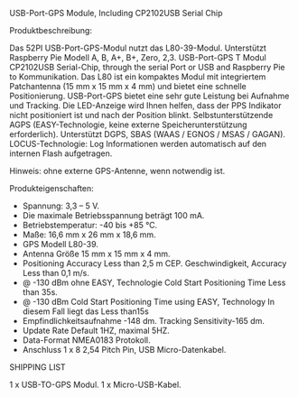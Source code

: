 USB-Port-GPS Module, Including CP2102USB Serial Chip

Produktbeschreibung:

Das 52PI USB-Port-GPS-Modul nutzt das L80-39-Modul. Unterstützt Raspberry Pie Modell A, B, A+, B+, Zero, 2,3.
USB-Port-GPS T Modul CP2102USB Serial-Chip, through the serial Port or USB and Raspberry Pie to Kommunikation.
Das L80 ist ein kompaktes Modul mit integriertem Patchantenna (15 mm x 15 mm x 4 mm) und bietet eine schnelle Positionierung. USB-Port-GPS bietet eine sehr gute Leistung bei Aufnahme und Tracking.
Die LED-Anzeige wird Ihnen helfen, dass der PPS Indikator nicht positioniert ist und nach der Position blinkt.
Selbstunterstützende AGPS (EASY-Technologie, keine externe Speicherunterstützung erforderlich). Unterstützt DGPS, SBAS (WAAS / EGNOS / MSAS / GAGAN).
LOCUS-Technologie: Log Informationen werden automatisch auf den internen Flash aufgetragen.

Hinweis: ohne externe GPS-Antenne, wenn notwendig ist.

Produkteigenschaften:

- Spannung: 3,3 – 5 V.
- Die maximale Betriebsspannung beträgt 100 mA.
- Betriebstemperatur: -40 bis +85 °C.
- Maße: 16,6 mm x 26 mm x 18,6 mm.
- GPS Modell L80-39.
- Antenna Größe 15 mm x 15 mm x 4 mm.
- Positioning Accuracy Less than 2,5 m CEP. Geschwindigkeit, Accuracy Less than 0,1 m/s.
- @ -130 dBm ohne EASY, Technologie Cold Start Positioning Time Less than 35s.
- @ -130 dBm Cold Start Positioning Time using EASY, Technology
In diesem Fall liegt das Less than15s
- Empfindlichkeitsaufnahme -148 dm. Tracking Sensitivity-165 dm.
- Update Rate Default 1HZ, maximal 5HZ.
- Data-Format NMEA0183 Protokoll.
- Anschluss 1 x 8 2,54 Pitch Pin, USB Micro-Datenkabel.

SHIPPING LIST

1 x USB-TO-GPS Modul.
1 x Micro-USB-Kabel. 
